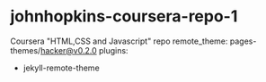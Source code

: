 # johnhopkins-coursera-repo-1
Coursera "HTML,CSS and Javascript" repo 
remote_theme: pages-themes/hacker@v0.2.0
plugins:
- jekyll-remote-theme
